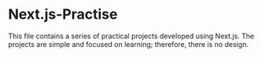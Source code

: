 # Next.js-Practise


This file contains a series of practical projects developed using Next.js. The projects are simple and focused on learning; therefore, there is no design.
